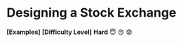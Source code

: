 # Designing a Stock Exchange

**[Examples]**
**[Difficulty Level]**
**Hard** :innocent: :sweat: :fearful:
